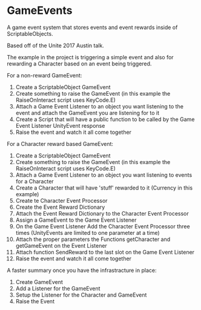 # GameEvents
A game event system that stores events and event rewards inside of ScriptableObjects.

Based off of the Unite 2017 Austin talk.

The example in the project is triggering a simple event and also for rewarding a Character based on an event being triggered.

For a non-reward GameEvent:
1. Create a ScriptableObject GameEvent
2. Create something to raise the GameEvent (in this example the RaiseOnInteract script uses KeyCode.E)
3. Attach a Game Event Listener to an object you want listening to the event and attach the GameEvent you are listening for to it
4. Create a Script that will have a public function to be called by the Game Event Listener UnityEvent response
5. Raise the event and watch it all come together

For a Character reward based GameEvent:
1. Create a ScriptableObject GameEvent
2. Create something to raise the GameEvent (in this example the RaiseOnInteract script uses KeyCode.E)
3. Attach a Game Event Listener to an object you want listening to events for a Character
4. Create a Character that will have 'stuff' rewarded to it (Currency in this example)
5. Create te Character Event Processor
6. Create the Event Reward Dictionary
7. Attach the Event Reward Dictionary to the Character Event Processor
8. Assign a GameEvent to the Game Event Listener
8. On the Game Event Listener Add the Character Event Processor three times (UnityEvents are limited to one parameter at a time)
9. Attach the proper parameters the Functions getCharacter and getGameEvent on the Event Listener
10. Attach function SendReward to the last slot on the Game Event Listener
11. Raise the event and watch it all come together

A faster summary once you have the infrastracture in place:
1. Create GameEvent
2. Add a Listener for the GameEvent
3. Setup the Listener for the Character and GameEvent
4. Raise the Event
